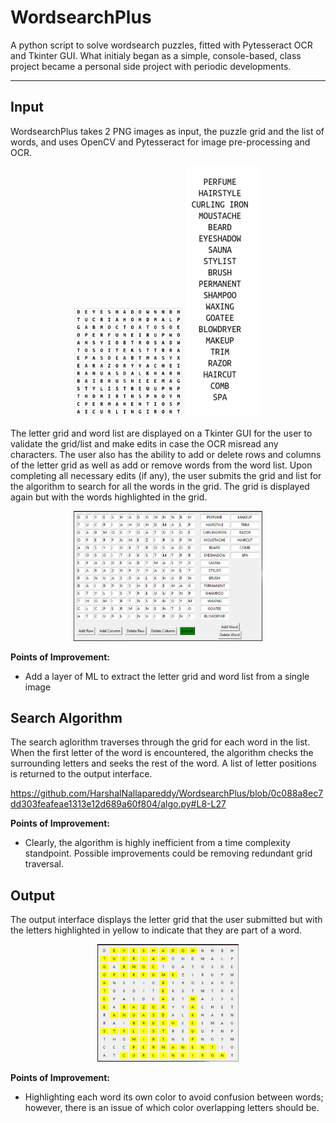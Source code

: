 # WordsearchPlus
A python script to solve wordsearch puzzles, fitted with Pytesseract OCR and Tkinter GUI. What initialy began as a simple, console-based, class project became a personal side project with periodic developments. 
<hr>

<h2>Input</h2>
WordsearchPlus takes 2 PNG images as input, the puzzle grid and the list of words, and uses OpenCV and Pytesseract for image pre-processing and OCR. 

<p align="center">
  <img src="https://github.com/HarshalNallapareddy/WordsearchPlus/blob/main/images/wordsearch.PNG" alt="Wordsearch Grid" width=35% height=auto>
  <img src="https://github.com/HarshalNallapareddy/WordsearchPlus/blob/main/images/words.PNG" alt="Wordsearch Grid" width=auto height=25%>
</p>

The letter grid and word list are displayed on a Tkinter GUI for the user to validate the grid/list and make edits in case the OCR misread any characters. The user also has the ability to add or delete rows and columns of the letter grid as well as add or remove words from the word list. Upon completing all necessary edits (if any), the user submits the grid and list for the algorithm to search for all the words in the grid. The grid is displayed again but with the words highlighted in the grid. 

<p align="center">
  <img src="https://github.com/HarshalNallapareddy/WordsearchPlus/blob/main/images/InputGUI.PNG" alt="Input GUI" width=60% height=auto>
</p>

<b>Points of Improvement:</b>
<ul>
  <li>Add a layer of ML to extract the letter grid and word list from a single image
</ul>
<h2>Search Algorithm</h2>
The search aglorithm traverses through the grid for each word in the list. When the first letter of the word is encountered, the algorithm checks the surrounding letters and seeks the rest of the word. A list of letter positions is returned to the output interface. 

https://github.com/HarshalNallapareddy/WordsearchPlus/blob/0c088a8ec7dd303feafeae1313e12d689a60f804/algo.py#L8-L27

<b>Points of Improvement:</b>
<ul>
  <li>Clearly, the algorithm is highly inefficient from a time complexity standpoint. Possible improvements could be removing redundant grid traversal.
</ul>
<h2>Output</h2>
The output interface displays the letter grid that the user submitted but with the letters highlighted in yellow to indicate that they are part of a word.

<p align="center">
  <img src="https://github.com/HarshalNallapareddy/WordsearchPlus/blob/main/images/OutputGUI.PNG" alt="Input GUI" width=45% height=auto>
</p>


<b>Points of Improvement:</b>
<ul>
  <li>Highlighting each word its own color to avoid confusion between words; however, there is an issue of which color overlapping letters should be.
</ul>

